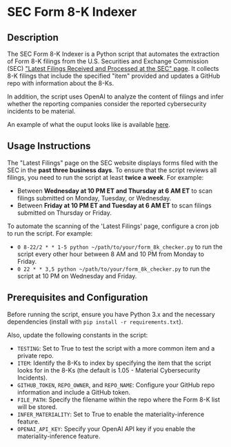 # SEC Form 8-K Indexer

## Description

The SEC Form 8-K Indexer is a Python script that automates the extraction of Form 8-K filings from the U.S. Securities and Exchange Commission (SEC) ["Latest Filings Received and Processed at the SEC" page](https://www.sec.gov/cgi-bin/browse-edgar?action=getcurrent). It collects 8-K filings that include the specified "item" provided and updates a GitHub repo with information about the 8-Ks.

In addition, the script uses OpenAI to analyze the content of filings and infer whether the reporting companies consider the reported cybersecurity incidents to be material.

An example of what the ouput looks like is available [here](https://github.com/mslmslmsl/8-Ks/blob/main/8-Ks.md).

## Usage Instructions

The "Latest Filings" page on the SEC website displays forms filed with the SEC in the **past three business days**. To ensure that the script reviews all filings, you need to run the script at least **twice a week**. For example:

- Between **Wednesday at 10 PM ET and Thursday at 6 AM ET** to scan filings submitted on Monday, Tuesday, or Wednesday.
- Between **Friday at 10 PM ET and Tuesday at 6 AM ET** to scan filings submitted on Thursday or Friday.

To automate the scanning of the 'Latest Filings' page, configure a cron job to run the script. For example:

- `0 8-22/2 * * 1-5 python ~/path/to/your/form_8k_checker.py` to run the script every other hour between 8 AM and 10 PM from Monday to Friday.
- `0 22 * * 3,5 python ~/path/to/your/form_8k_checker.py` to run the script at 10 PM on Wednesday and Friday.

## Prerequisites and Configuration

Before running the script, ensure you have Python 3.x and the necessary dependencies (install with `pip install -r requirements.txt`).

Also, update the following constants in the script:

- `TESTING`: Set to True to test the script with a more common item and a private repo.
- `ITEM`: Identify the 8-Ks to index by specifying the item that the script looks for in the 8-Ks (the default is 1.05 - Material Cybersecurity Incidents).
- `GITHUB_TOKEN`, `REPO_OWNER`, and `REPO_NAME`: Configure your GitHub repo information and include a GitHub token.
- `FILE_PATH`: Specify the filename within the repo where the Form 8-K list will be stored.
- `INFER_MATERIALITY`: Set to True to enable the materiality-inference feature.
- `OPENAI_API_KEY`: Specify your OpenAI API key if you enable the materiality-inference feature.
